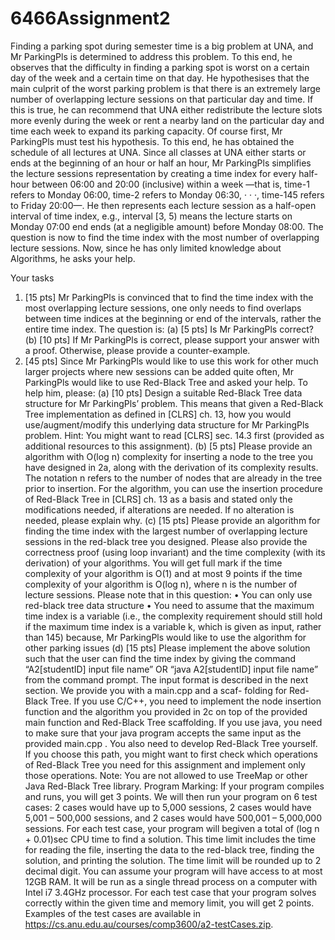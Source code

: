 # 6466Assignment2
Finding a parking spot during semester time is a big problem at UNA, and Mr ParkingPls is determined to address this problem. To this end, he observes that the difficulty in finding a parking spot is worst on a certain day of the week and a certain time on that day. He hypothesises that the main culprit of the worst parking problem is that there is an extremely large number of overlapping lecture sessions on that particular day and time. If this is true, he can recommend that UNA either redistribute the lecture slots more evenly during the week or rent a nearby land on the particular day and time each week to expand its parking capacity.
Of course first, Mr ParkingPls must test his hypothesis. To this end, he has obtained the schedule of all lectures at UNA. Since all classes at UNA either starts or ends at the beginning of an hour or half an hour, Mr ParkingPls simplifies the lecture sessions representation by creating a time index for every half-hour between 06:00 and 20:00 (inclusive) within a week —that is, time-1 refers to Monday 06:00, time-2 refers to Monday 06:30, · · ·, time-145 refers to Friday 20:00—. He then represents each lecture session as a half-open interval of time index, e.g., interval [3, 5) means the lecture starts on Monday 07:00 end ends (at a negligible amount) before Monday 08:00. The question is now to find the time index with the most number of overlapping lecture sessions. Now, since he has only limited knowledge about Algorithms, he asks your help.

Your tasks
1. [15 pts] Mr ParkingPls is convinced that to find the time index with the most overlapping lecture sessions, one only needs to find overlaps between time indices at the beginning or end of the intervals, rather the entire time index. The question is:
(a) [5 pts] Is Mr ParkingPls correct?
(b) [10 pts] If Mr ParkingPls is correct, please support your answer with a proof. Otherwise, please provide a counter-example.
2. [45 pts] Since Mr ParkingPls would like to use this work for other much larger projects where new sessions can be added quite often, Mr ParkingPls would like to use Red-Black Tree and asked your help. To help him, please:
(a) [10 pts] Design a suitable Red-Black Tree data structure for Mr ParkingPls’ problem. This means that given a Red-Black Tree implementation as defined in [CLRS] ch. 13, how you would use/augment/modify this underlying data structure for Mr ParkingPls problem. Hint: You might want to read [CLRS] sec. 14.3 first (provided as additional resources to this assignment).
(b) [5 pts] Please provide an algorithm with O(log n) complexity for inserting a node to the tree you have designed in 2a, along with the derivation of its complexity results. The notation n refers to the number of nodes that are already in the tree prior to insertion. For the algorithm, you can use the insertion procedure of Red-Black Tree in [CLRS] ch. 13 as a basis and stated only the modifications needed, if alterations are needed. If no alteration is needed, please explain why.
(c) [15 pts] Please provide an algorithm for finding the time index with the largest number of overlapping lecture sessions in the red-black tree you designed. Please also provide the correctness proof (using loop invariant) and the time complexity (with its derivation) of your algorithms. You will get full mark if the time complexity of your algorithm is O(1) and at most 9 points if the time complexity of your algorithm is O(log n), where n is the number of lecture sessions. Please note that in this question:
• You can only use red-black tree data structure
• You need to assume that the maximum time index is a variable (i.e., the complexity requirement should still hold if the maximum time index is a variable k, which is given as input, rather than 145) because, Mr ParkingPls would like to use the algorithm for other parking issues
(d) [15 pts] Please implement the above solution such that the user can find the time index by giving the command “A2[studentID] input file name” OR “java A2[studentID] input file name” from the command prompt. The input format is described in the next section. We provide you with a main.cpp and a scaf- folding for Red-Black Tree. If you use C/C++, you need to implement the node insertion function and the algorithm you provided in 2c on top of the provided main function and Red-Black Tree scaffolding.
If you use java, you need to make sure that your java program accepts the same input as the provided main.cpp . You also need to develop Red-Black Tree yourself. If you choose this path, you might want to first check which operations of Red-Black Tree you need for this assignment and implement only those operations. Note: You are not allowed to use TreeMap or other Java Red-Black Tree library.
Program Marking: If your program compiles and runs, you will get 3 points. We will then run your program on 6 test cases: 2 cases would have up to 5,000 sessions, 2 cases would have 5,001 – 500,000 sessions, and 2 cases would have 500,001 – 5,000,000 sessions. For each test case, your program will begiven a total of (log n + 0.01)sec CPU time to find a solution. This time limit includes the time for reading the file, inserting the data to the red-black tree, finding the solution, and printing the solution. The time limit will be rounded up to 2 decimal digit. You can assume your program will have access to at most 12GB RAM. It will be run as a single thread process on a computer with Intel i7 3.4GHz processor. For each test case that your program solves correctly within the given time and memory limit, you will get 2 points.
Examples of the test cases are available in https://cs.anu.edu.au/courses/comp3600/a2-testCases.zip.
